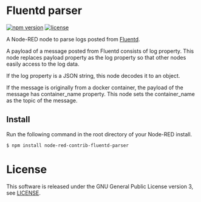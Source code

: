 Fluentd parser
=================

[![npm version](https://badge.fury.io/js/node-red-contrib-fluentd-parser.svg)](https://badge.fury.io/js/node-red-contrib-fluentd-parser) [![license](https://img.shields.io/badge/license-GPLv3-blue.svg)](LICENSE)

A Node-RED node to parse logs posted from [Fluentd](http://www.fluentd.org/).

A payload of a message posted from Fluentd consists of log property.
This node replaces payload property as the log property
so that other nodes easily access to the log data.

If the log property is a JSON string, this node decodes it to an object.

If the message is originally from a docker container,
the payload of the message has container_name property.
This node sets the container_name as the topic of the message.

Install
---------

Run the following command in the root directory of your Node-RED install.

```
$ npm install node-red-contrib-fluentd-parser
```

License
========
This software is released under the GNU General Public License version 3, see [LICENSE](LICENSE).
